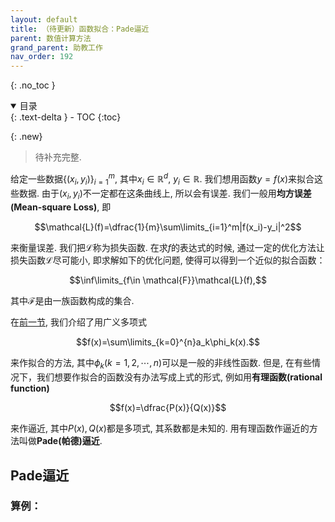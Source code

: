 ```yaml
---
layout: default
title: （待更新）函数拟合：Pade逼近
parent: 数值计算方法
grand_parent: 助教工作
nav_order: 192
---
```


{: .no_toc }

<details open markdown="block">
  <summary>
    目录
  </summary>
  {: .text-delta }
- TOC
{:toc}
</details>

{: .new}
> 待补充完整. 

给定一些数据$\lbrace (x_i,y_i)\rbrace_{i=1}^m$, 其中$x_i\in\mathbb{R}^d$, $y_i\in\mathbb{R}$. 
我们想用函数$y=f(x)$来拟合这些数据. 
由于$(x_i,y_i)$不一定都在这条曲线上, 所以会有误差. 我们一般用**均方误差(Mean-square Loss)**, 即

$$\mathcal{L}(f)=\dfrac{1}{m}\sum\limits_{i=1}^m|f(x_i)-y_i|^2$$

来衡量误差. 我们把$\mathcal{L}$称为损失函数. 
在求$f$的表达式的时候, 通过一定的优化方法让损失函数$\mathcal{L}$尽可能小, 即求解如下的优化问题, 使得可以得到一个近似的拟合函数： 

$$\inf\limits_{f\in \mathcal{F}}\mathcal{L}(f),$$

其中$\mathcal{F}$是由一族函数构成的集合. 

在[前一节](../Fit_Polyfit/#广义多项式拟合), 我们介绍了用广义多项式

$$f(x)=\sum\limits_{k=0}^{n}a_k\phi_k(x).$$

来作拟合的方法, 其中$\phi_k(k=1,2,\cdots,n)$可以是一般的非线性函数.
但是, 在有些情况下，我们想要作拟合的函数没有办法写成上式的形式, 
例如用**有理函数(rational function)**

$$f(x)=\dfrac{P(x)}{Q(x)}$$

来作逼近, 其中$P(x),Q(x)$都是多项式, 其系数都是未知的. 用有理函数作逼近的方法叫做**Pade(帕德)逼近**.

## Pade逼近

### 算例：